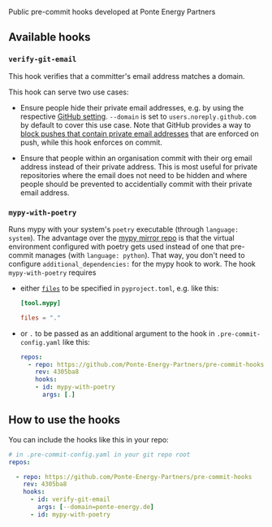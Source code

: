 Public pre-commit hooks developed at Ponte Energy Partners


## Available hooks

### `verify-git-email`

This hook verifies that a committer's email address matches a domain.

This hook can serve two use cases:
- Ensure people hide their private email addresses, e.g. by using the respective [GitHub setting](https://docs.github.com/en/account-and-profile/setting-up-and-managing-your-personal-account-on-github/managing-email-preferences/setting-your-commit-email-address). `--domain` is set to `users.noreply.github.com` by default to cover this use case. Note that GitHub provides a way to [block pushes that contain private email addresses](https://docs.github.com/en/account-and-profile/setting-up-and-managing-your-personal-account-on-github/managing-email-preferences/blocking-command-line-pushes-that-expose-your-personal-email-address) that are enforced on push, while this hook enforces on commit.

- Ensure that people within an organisation commit with their org email address instead of their private address. This is most useful for private repositories where the email does not need to be hidden and where people should be prevented to accidentially commit with their private email address.

### `mypy-with-poetry`

Runs mypy with your system's `poetry` executable (through `language: system`). The advantage over the [mypy mirror repo](https://github.com/pre-commit/mirrors-mypy#using-mypy-with-pre-commit) is that the virtual environment configured with poetry gets used instead of one that pre-commit manages (with `language: python`). That way, you don't need to configure `additional_dependencies:` for the mypy hook to work. The hook `mypy-with-poetry` requires

* either [`files`](https://mypy.readthedocs.io/en/stable/config_file.html#confval-files) to be specified in `pyproject.toml`, e.g. like this:

    ```toml
    [tool.mypy]

    files = "."
    ```
* or `.` to be passed as an additional argument to the hook in `.pre-commit-config.yaml` like this:

    ```yaml
    repos:
      - repo: https://github.com/Ponte-Energy-Partners/pre-commit-hooks
        rev: 4305ba8
        hooks:
        - id: mypy-with-poetry
          args: [.]
    ```


## How to use the hooks

You can include the hooks like this in your repo:

```yaml
# in .pre-commit-config.yaml in your git repo root
repos:

  - repo: https://github.com/Ponte-Energy-Partners/pre-commit-hooks
    rev: 4305ba8
    hooks:
      - id: verify-git-email
        args: [--domain=ponte-energy.de]
      - id: mypy-with-poetry
```
